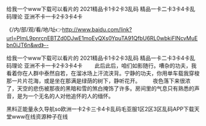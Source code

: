 给我一个www下载可以看片的
2021精品卡1卡2卡3乱码
精品一卡二卡3卡4卡乱码理论
亚洲不卡一卡2卡3卡4卡


《/内/部/观/看/地/址👉http://www.baidu.com/link?url=PImL9pnrcnEBTZd0DJwE1moEyQXs0YpuTA91QfbU6RL0wbkiFlNcvMuEbn0iJT6n&wd》--

给我一个www下载可以看片的
2021精品卡1卡2卡3乱码
精品一卡二卡3卡4卡乱码理论
亚洲不卡一卡2卡3卡4卡
　　此后此后，咱们如影随行。嘈杂的功夫，我看着你在人群中泰然自若，在溜冰场上汗流浃背。宁静的功夫，你用单车载我穿梭那一片片花海，或是坐在那满是绿荫的树下，静听花开。
　　夜色落下来很浓了，天空的悲伤被那夜的黑暗和雪的煞白掩饰了许多。房间里的气息只有熟悉的声音，是为一个无名的人对他追怀的人的缅怀。





黑料正能量永久导航so欧洲一卡2卡三卡4卡乱码毛亚服1区2区3区乱码APP下载天堂www在线资源种子在线
